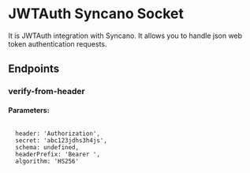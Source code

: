 # JWTAuth Syncano Socket

It is JWTAuth integration with Syncano. It allows you to handle json web token authentication requests.

## Endpoints

### verify-from-header

#### Parameters:
```

  header: 'Authorization',
  secret: 'abc123jdhs3h4js',
  schema: undefined,
  headerPrefix: 'Bearer ',
  algorithm: 'HS256'
```

